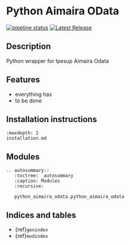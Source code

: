 # Python Aimaira OData

[![pipeline status](https://github.com/laurent-attias/python_aimaira_odata/badges/main/pipeline.svg)](https://github.com/laurent-attias/python_aimaira_odata/-/commits/main)
[![Latest Release](https://github.com/laurent-attias/python_aimaira_odata/-/badges/release.svg)](https://github.com/laurent-attias/python_aimaira_odata/-/releases)

## Description

Python wrapper for Ipesup Aimaira Odata

## Features

- everything has
- to be done

## Installation instructions

```{toctree}
:maxdepth: 2
installation.md
```

## Modules

```{eval-rst}
.. autosummary::
   :toctree: _autosummary
   :caption: Modules
   :recursive:

   python_aimaira_odata.python_aimaira_odata
```

## Indices and tables

* {ref}`genindex`
* {ref}`modindex`
